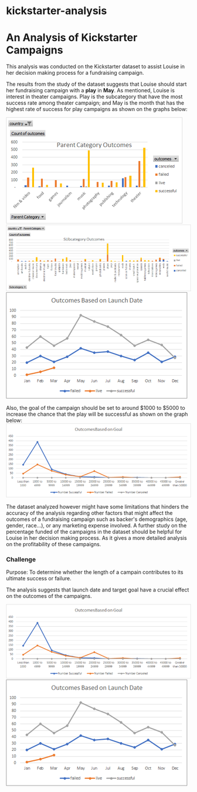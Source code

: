 # kickstarter-analysis
# An Analysis of Kickstarter Campaigns
This analysis was conducted on the Kickstarter dataset to assist Louise in her decision making process for a fundraising campaign.


The results from the study of the dataset suggests that Louise should start her fundraising campaign with a **play** in **May**. As mentioned, Louise is interest in theater campaigns. Play is the subcategory that have the most success rate among theater campaign; and May is the month that has the highest rate of success for play campaigns as shown on the graphs below:


![ParentCategoryOutcomes](https://github.com/Thinguyen23/kickstarter-analysis/blob/master/ParentCategoryOutcomes.png)
![SubcategoryOutcomes](https://github.com/Thinguyen23/kickstarter-analysis/blob/master/SubcategoryOutcomes.png)
![OutcomesOnLaunchDate](https://github.com/Thinguyen23/kickstarter-analysis/blob/master/OutcomesOnLaunchDate.png)


Also, the goal of the campaign should be set to around $1000 to $5000 to increase the chance that the play will be successful as shown on the graph below:
![OutcomesOnGoal](https://github.com/Thinguyen23/kickstarter-analysis/blob/master/OutcomesOnGoal.png)


The dataset analyzed however might have some limitations that hinders the accuracy of the analysis regarding other factors that might affect the outcomes of a fundraising campaign such as backer's demographics (age, gender, race...), or any marketing expense involved.
A further study on the percentage funded of the campaigns in the dataset should be helpful for Louise in her decision making process. As it gives a more detailed analysis on the profitability of these campaigns.

### Challenge
Purpose: To determine whether the length of a campain contributes to its ultimate success or failure.


The analysis suggests that launch date and target goal have a crucial effect on the outcomes of the campaigns. 


![OutcomesOnGoal](https://github.com/Thinguyen23/kickstarter-analysis/blob/master/OutcomesOnGoal.png)
![OutcomesOnLaunchDate](https://github.com/Thinguyen23/kickstarter-analysis/blob/master/OutcomesOnLaunchDate.png)
